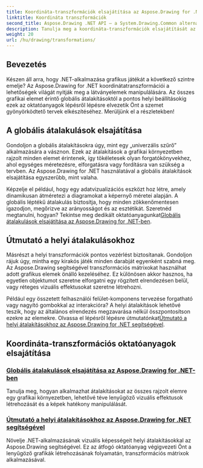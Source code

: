 ```yaml
---
title: Koordináta-transzformációk elsajátítása az Aspose.Drawing for .NET-ben
linktitle: Koordináta transzformációk
second_title: Aspose.Drawing .NET API – a System.Drawing.Common alternatívája
description: Tanulja meg a koordináta-transzformációk elsajátítását az Aspose.Drawing for .NET segítségével. Fedezze fel, hogyan valósíthat meg globális és helyi átalakításokat a vizuális kiválóság érdekében.
weight: 20
url: /hu/drawing/transformations/
---
```

## Bevezetés

Készen áll arra, hogy .NET-alkalmazása grafikus játékát a következő szintre emelje? Az Aspose.Drawing for .NET koordinátatranszformációi a lehetőségek világát nyitják meg a látványelemek manipulálására. Az összes grafikai elemet érintő globális átalakításoktól a pontos helyi beállításokig ezek az oktatóanyagok lépésről lépésre elvezetik Önt a szemet gyönyörködtető tervek elkészítéséhez. Merüljünk el a részletekben!

## A globális átalakulások elsajátítása

Gondoljon a globális átalakításokra úgy, mint egy „univerzális szűrő” alkalmazására a vásznon. Ezek az átalakítások a grafikai környezetben rajzolt minden elemet érintenek, így tökéletesek olyan forgatókönyvekhez, ahol egységes méretezésre, elforgatásra vagy fordításra van szükség a tervben. Az Aspose.Drawing for .NET használatával a globális átalakítások elsajátítása egyszerűbb, mint valaha.

Képzelje el például, hogy egy adatvizualizációs eszközt hoz létre, amely dinamikusan átméretezi a diagramokat a képernyő méretei alapján. A globális léptékű átalakulás biztosítja, hogy minden zökkenőmentesen igazodjon, megőrizve az arányosságot és az esztétikát. Szeretnéd megtanulni, hogyan? Tekintse meg dedikált oktatóanyagunkat[Globális átalakulások elsajátítása az Aspose.Drawing for .NET-ben](./mastering-global-transformations/).

## Útmutató a helyi átalakulásokhoz

Másrészt a helyi transzformációk pontos vezérlést biztosítanak. Gondoljon rájuk úgy, mintha egy kirakós játék minden darabját egyenként szabná meg. Az Aspose.Drawing segítségével transzformációs mátrixokat használhat adott grafikus elemek önálló kezeléséhez. Ez különösen akkor hasznos, ha egyetlen objektumot szeretne elforgatni egy rögzített elrendezésen belül, vagy réteges vizuális effektusokat szeretne létrehozni.

 Például egy összetett felhasználói felület-komponens tervezése forgatható vagy nagyító gombokkal az interakcióra? A helyi átalakítások lehetővé teszik, hogy az általános elrendezés megzavarása nélkül összpontosítson ezekre az elemekre. Olvassa el lépésről lépésre útmutatónkat[Útmutató a helyi átalakításokhoz az Aspose.Drawing for .NET segítségével](./guide-to-local-transformation/).

## Koordináta-transzformációs oktatóanyagok elsajátítása
### [Globális átalakulások elsajátítása az Aspose.Drawing for .NET-ben](./mastering-global-transformations/)
Tanulja meg, hogyan alkalmazhat átalakításokat az összes rajzolt elemre egy grafikai környezetben, lehetővé téve lenyűgöző vizuális effektusok létrehozását és a képek hatékony manipulálását.
### [Útmutató a helyi átalakításokhoz az Aspose.Drawing for .NET segítségével](./guide-to-local-transformation/)
Növelje .NET-alkalmazásának vizuális képességeit helyi átalakításokkal az Aspose.Drawing segítségével. Ez az átfogó oktatóanyag végigvezeti Önt a lenyűgöző grafikák létrehozásának folyamatán, transzformációs mátrixok alkalmazásával.